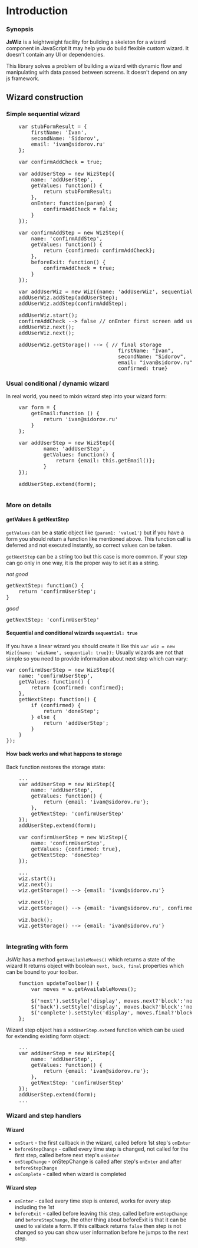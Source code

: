 # Introduction
### Synopsis
**JsWiz** is a leightweight facility for building a skeleton for a wizard component in JavaScript
It may help you do build flexible custom wizard. It doesn't contain any UI or dependencies.

This library solves a problem of building a wizard with dynamic flow and manipulating with data
passed between screens. It doesn't depend on any js framework.

## Wizard construction
### Simple sequential wizard

<pre>
    var stubFormResult = {
        firstName: 'Ivan',
        secondName: 'Sidorov',
        email: 'ivan@sidorov.ru'
    };

    var confirmAddCheck = true;

    var addUserStep = new WizStep({
        name: 'addUserStep',
        getValues: function() {
            return stubFormResult;
        },
        onEnter: function(param) {
            confirmAddCheck = false;
        }
    });

    var confirmAddStep = new WizStep({
        name: 'confirmAddStep',
        getValues: function() {
            return {confirmed: confirmAddCheck};
        },
        beforeExit: function() {
            confirmAddCheck = true;
        }
    });

    var addUserWiz = new Wiz({name: 'addUserWiz', sequential: true});
    addUserWiz.addStep(addUserStep);
    addUserWiz.addStep(confirmAddStep);

    addUserWiz.start();
    confirmAddCheck --> false // onEnter first screen add user confirm check
    addUserWiz.next();
    addUserWiz.next();

    addUserWiz.getStorage() --> { // final storage
                                    firstName: "Ivan",
                                    secondName: "Sidorov",
                                    email: "ivan@sidorov.ru",
                                    confirmed: true}
</pre>

### Usual conditional / dynamic wizard

In real world, you need to mixin wizard step into your wizard form:

<pre>
    var form = {
        getEmail:function () {
            return 'ivan@sidorov.ru'
        }
    };

    var addUserStep = new WizStep({
            name: 'addUserStep',
            getValues: function() {
                return {email: this.getEmail()};
            }
    });

    addUserStep.extend(form);

</pre>

### More on details
#### getValues & getNextStep
`getValues` can be a static object like `{param1: 'value1'}` but if you have a form you should return a function
like mentioned above. This function call is deferred and not executed instantly, so correct values can be taken.

`getNextStep` can be a string too but this case is more common. If your step can go only in one way, it is the proper
way to set it as a string.

*not good*
<pre>
getNextStep: function() {
    return 'confirmUserStep';
}
</pre>

*good*
<pre>
getNextStep: 'confirmUserStep'
</pre>

#### Sequential and conditional wizards `sequential: true`

If you have a linear wizard you should create it like this `var wiz = new Wiz({name: 'wizName', sequential: true});`
Usually wizards are not that simple so you need to provide information about next step which can vary:

<pre>
var confirmUserStep = new WizStep({
    name: 'confirmUserStep',
    getValues: function() {
        return {confirmed: confirmed};
    },
    getNextStep: function() {
        if (confirmed) {
            return 'doneStep';
        } else {
            return 'addUserStep';
        }
    }
});
</pre>

#### How back works and what happens to storage

Back function restores the storage state:
<pre>
    ...
    var addUserStep = new WizStep({
        name: 'addUserStep',
        getValues: function() {
            return {email: 'ivan@sidorov.ru'};
        },
        getNextStep: 'confirmUserStep'
    });
    addUserStep.extend(form);

    var confirmUserStep = new WizStep({
        name: 'confirmUserStep',
        getValues: {confirmed: true},
        getNextStep: 'doneStep'
    });

    ...
    wiz.start();
    wiz.next();
    wiz.getStorage() --> {email: 'ivan@sidorov.ru'}

    wiz.next();
    wiz.getStorage() --> {email: 'ivan@sidorov.ru', confirmed: true}

    wiz.back();
    wiz.getStorage() --> {email: 'ivan@sidorov.ru'}

</pre>

### Integrating with form

JsWiz has a method `getAvailableMoves()` which returns a state of the wizard
It returns object with boolean `next, back, final` properties which can be bound
to your toolbar.

<pre>
    function updateToolbar() {
        var moves = w.getAvailableMoves();

        $('next').setStyle('display', moves.next?'block':'none');
        $('back').setStyle('display', moves.back?'block':'none');
        $('complete').setStyle('display', moves.final?'block':'none');
    };
</pre>

Wizard step object has a `addUserStep.extend` function which can be used for extending existing form object:

<pre>
    ...
    var addUserStep = new WizStep({
        name: 'addUserStep',
        getValues: function() {
            return {email: 'ivan@sidorov.ru'};
        },
        getNextStep: 'confirmUserStep'
    });
    addUserStep.extend(form);
    ...
</pre>

### Wizard and step handlers
#### Wizard
* `onStart` - the first callback in the wizard, called before 1st step's `onEnter`
* `beforeStepChange` - called every time step is changed, not called for the first step, called before next step's `onEnter`
* `onStepChange` - onStepChange is called after step's `onEnter` and after `beforeStepChange`
* `onComplete` - called when wizard is completed

#### Wizard step
* `onEnter` - called every time step is entered, works for every step including the 1st
* `beforeExit` - called before leaving this step, called before `onStepChange` and `beforeStepChange`,
the other thing about beforeExit is that it can be used to validate a form. If this callback returns `false` then
step is not changed so you can show user information before he jumps to the next step.
